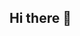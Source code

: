 ## Hi there 👋

<!--
**szymssell/szymssell** is a ✨ _special_ ✨ repository because its `README.md` (this file) appears on your GitHub profile.

Here are some ideas to get you started:

- 🔭 I’m currently working on fix cs2
-
-->
